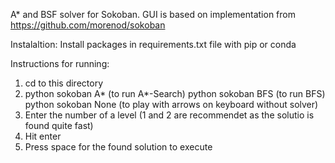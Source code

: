 A* and BSF solver for Sokoban.
GUI is based on implementation from https://github.com/morenod/sokoban

Instalaltion:
Install packages in requirements.txt file with pip or conda

Instructions for running:

1.  cd to this directory
2.  python sokoban A* (to run A*-Search)
    python sokoban BFS (to run BFS)
    python sokoban None (to play with arrows on keyboard without solver)
3.  Enter the number of a level (1 and 2 are recommendet as the solutio is found quite fast)
4.  Hit enter
5.  Press space for the found solution to execute

